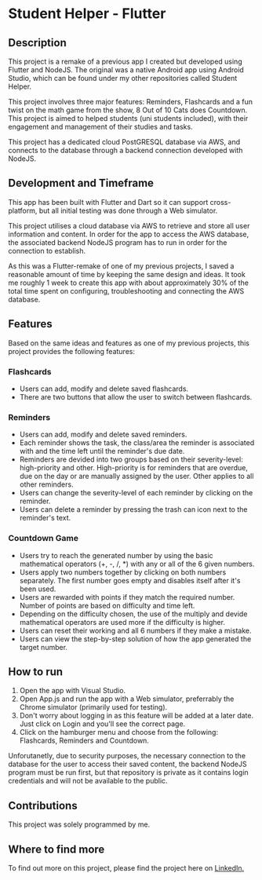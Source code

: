# Student Helper - Flutter

## Description
This project is a remake of a previous app I created but developed using Flutter and NodeJS. The original was a native Android app using Android Studio, which can be found under my other repositories called Student Helper. 

This project involves three major features: Reminders, Flashcards and a fun twist on the math game from the show, 8 Out of 10 Cats does Countdown. This project is aimed to helped students (uni students included), with their engagement and management of their studies and tasks.

This project has a dedicated cloud PostGRESQL database via AWS, and connects to the database through a backend connection developed with NodeJS. 

## Development and Timeframe
This app has been built with Flutter and Dart so it can support cross-platform, but all initial testing was done through a Web simulator. 

This project utilises a cloud database via AWS to retrieve and store all user information and content. In order for the app to access the AWS database, the associated backend NodeJS program has to run in order for the connection to establish. 

As this was a Flutter-remake of one of my previous projects, I saved a reasonable amount of time by keeping the same design and ideas. It took me roughly 1 week to create this app with about approximately 30% of the total time spent on configuring, troubleshooting and connecting the AWS database.

## Features
Based on the same ideas and features as one of my previous projects, this project provides the following features:

### Flashcards
- Users can add, modify and delete saved flashcards.
- There are two buttons that allow the user to switch between flashcards. 

### Reminders 
- Users can add, modify and delete saved reminders.
- Each reminder shows the task, the class/area the reminder is associated with and the time left until the reminder's due date. 
- Reminders are devided into two groups based on their severity-level: high-priority and other. High-priority is for reminders that are overdue, due on the day or are manually assigned by the user. Other applies to all other reminders.
- Users can change the severity-level of each reminder by clicking on the reminder.
- Users can delete a reminder by pressing the trash can icon next to the reminder's text.

### Countdown Game
- Users try to reach the generated number by using the basic mathematical operators (+, -, /, *) with any or all of the 6 given numbers.
- Users apply two numbers together by clicking on both numbers separately. The first number goes empty and disables itself after it's been used.
- Users are rewarded with points if they match the required number. Number of points are based on difficulty and time left.
- Depending on the difficulty chosen, the use of the multiply and devide mathematical operators are used more if the difficulty is higher. 
- Users can reset their working and all 6 numbers if they make a mistake.
- Users can view the step-by-step solution of how the app generated the target number.

## How to run
1. Open the app with Visual Studio.
2. Open App.js and run the app with a Web simulator, preferrably the Chrome simulator (primarily used for testing).
3. Don't worry about logging in as this feature will be added at a later date. Just click on Login and you'll see the correct page.
4. Click on the hamburger menu and choose from the following: Flashcards, Reminders and Countdown.

Unforutanetly, due to security purposes, the necessary connection to the database for the user to access their saved content, the backend NodeJS program must be run first, but that repository is private as it contains login credentials and will not be available to the public. 

## Contributions 
This project was solely programmed by me.

## Where to find more
To find out more on this project, please find the project here on [LinkedIn.](https://www.linkedin.com/in/jay-davis-261738277/details/projects/)
